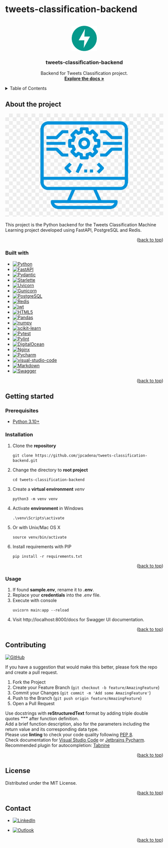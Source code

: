 # tweets-classification-backend

<!-- Improved compatibility of back to top link: See: https://github.com/othneildrew/Best-README-Template/pull/73 -->

<a name="readme-top"></a>

<!-- PROJECT SHIELDS -->
<!--
*** Markdown "reference style" links for readability.
*** Reference links are enclosed in brackets [ ] instead of parentheses ( ).
-->

<!-- PROJECT LOGO -->
<br />
<div align="center">
  <a href="https://github.com/othneildrew/Best-README-Template">
    <img src="app/assets/images/logo.png" alt="Logo" width="80" height="80">
  </a>

<h3 align="center">tweets-classification-backend</h3>

  <p align="center">
    Backend for Tweets Classification project.
    <br />
    <a href="https://github.com/jpcadena/tweets-classification-backend"><strong>Explore the docs »</strong></a>
    <br />
  </p>
</div>

<!-- TABLE OF CONTENTS -->
<details>
  <summary>Table of Contents</summary>
  <ol>
    <li>
      <a href="#about-the-project">About The Project</a>
      <ul>
        <li><a href="#built-with">Built With</a></li>
      </ul>
    </li>
    <li>
      <a href="#getting-started">Getting Started</a>
      <ul>
        <li><a href="#prerequisites">Prerequisites</a></li>
        <li><a href="#installation">Installation</a></li>
      </ul>
    </li>
    <li><a href="#usage">Usage</a></li>
    <li><a href="#contributing">Contributing</a></li>
    <li><a href="#license">License</a></li>
    <li><a href="#contact">Contact</a></li>
  </ol>
</details>

<!-- ABOUT THE PROJECT -->

## About the project

[![Project][project-screenshot]](https://example.com)

This project is the Python backend for the Tweets Classification Machine
Learning project developed using FastAPI, PostgreSQL and Redis.

<p align="right">(<a href="#readme-top">back to top</a>)</p>

### Built with

- [![Python][Python]][python-url]
- [![FastAPI][FastAPI]][fastapi-url]
- [![Pydantic][Pydantic]][pydantic-url]
- [![Starlette][Starlette]][starlette-url]
- [![Uvicorn][Uvicorn]][uvicorn-url]
- [![Gunicorn][Gunicorn]][gunicorn-url]
- [![PostgreSQL][PostgreSQL]][postgresql-url]
- [![Redis][Redis]][redis-url]
- [![jwt][JWT]][jwt-url]
- [![HTML5][html5]][html5-url]
- [![Pandas][Pandas]][pandas-url]
- [![numpy][NumPy]][numpy-url]
- [![scikit-learn][Scikit-Learn]][scikit-learn-url]
- [![Pytest][Pytest]][pytest-url]
- [![Pylint][Pylint]][pylint-url]
- [![DigitalOcean][DigitalOcean]][DigitalOcean-url]
- [![Nginx][Nginx]][Nginx-url]
- [![Pycharm][PyCharm]][Pycharm-url]
- [![visual-studio-code][visual-studio-code]][visual-studio-code-url]
- [![Markdown][Markdown]][Markdown-url]
- [![Swagger][Swagger]][Swagger-url]

<p align="right">(<a href="#readme-top">back to top</a>)</p>

<!-- GETTING STARTED -->

## Getting started

### Prerequisites

- [Python 3.10+][Python-docs]

### Installation

1. Clone the **repository**
   ```
   git clone https://github.com/jpcadena/tweets-classification-backend.git
   ```
2. Change the directory to **root project**
   ```
   cd tweets-classification-backend
   ```
3. Create a **virtual environment** _venv_
   ```
   python3 -m venv venv
   ```
4. Activate **environment** in Windows
   ```
   .\venv\Scripts\activate
   ```
5. Or with Unix/Mac OS X
   ```
   source venv/bin/activate
   ```
6. Install requirements with PIP
   ```
   pip install -r requirements.txt
   ```

<p align="right">(<a href="#readme-top">back to top</a>)</p>

<!-- USAGE EXAMPLES -->

### Usage

1. If found **sample.env**, rename it to **.env**.
2. Replace your **credentials** into the _.env_ file.
3. Execute with console
   ```
   uvicorn main:app --reload
   ```
4. Visit http://localhost:8000/docs for Swagger UI documentation.

<p align="right">(<a href="#readme-top">back to top</a>)</p>

<!-- CONTRIBUTING -->

## Contributing

[![GitHub][GitHub]][GitHub-url]

If you have a suggestion that would make this better, please fork the repo and
create a pull request.

1. Fork the Project
2. Create your Feature Branch (`git checkout -b feature/AmazingFeature`)
3. Commit your Changes (`git commit -m 'Add some AmazingFeature'`)
4. Push to the Branch (`git push origin feature/AmazingFeature`)
5. Open a Pull Request

Use docstrings with **reStructuredText** format by adding triple double quotes
**"""** after function definition.\
Add a brief function description, also for the parameters including the return
value and its corresponding data type.\
Please use **linting** to check your code quality
following [PEP 8](https://peps.python.org/pep-0008/).\
Check documentation
for [Visual Studio Code](https://code.visualstudio.com/docs/python/linting#_run-linting)
or [Jetbrains Pycharm](https://github.com/leinardi/pylint-pycharm/blob/master/README.md).\
Recommended plugin for
autocompletion: [Tabnine](https://www.tabnine.com/install)

<p align="right">(<a href="#readme-top">back to top</a>)</p>

<!-- LICENSE -->

## License

Distributed under the MIT License.

<p align="right">(<a href="#readme-top">back to top</a>)</p>

<!-- CONTACT -->

## Contact

- [![LinkedIn][LinkedIn]][linkedin-url]

- [![Outlook][Outlook]](mailto:jpcadena@espol.edu.ec?subject=[GitHub]tweets-classification-backend)

<p align="right">(<a href="#readme-top">back to top</a>)</p>

<!-- MARKDOWN LINKS & IMAGES -->
<!-- https://www.markdownguide.org/basic-syntax/#reference-style-links -->

[LinkedIn]: https://img.shields.io/badge/linkedin-%230077B5.svg?style=for-the-badge&logo=linkedin&logoColor=white
[linkedin-url]: https://linkedin.com/in/juanpablocadenaaguilar
[Outlook]: https://img.shields.io/badge/Microsoft_Outlook-0078D4?style=for-the-badge&logo=microsoft-outlook&logoColor=white
[project-screenshot]: app/assets/images/project.png
[Python-docs]: https://docs.python.org/3.10/
[Python]: https://img.shields.io/badge/python-3670A0?style=for-the-badge&logo=python&logoColor=ffdd54
[FastAPI]: https://img.shields.io/badge/FastAPI-FFFFFF?style=for-the-badge&logo=fastapi
[Pydantic]: https://img.shields.io/badge/Pydantic-FF43A1?style=for-the-badge&logo=pydantic&logoColor=white
[Starlette]: https://img.shields.io/badge/Starlette-392939?style=for-the-badge&logo=starlette&logoColor=white
[Uvicorn]: https://img.shields.io/badge/Uvicorn-2A308B?style=for-the-badge&logo=uvicorn&logoColor=white
[Gunicorn]: https://img.shields.io/badge/Gunicorn-489846?style=for-the-badge&logo=gunicorn&logoColor=white
[Pylint]: https://img.shields.io/badge/linting-pylint-yellowgreen
[Pytest]: https://img.shields.io/badge/Pytest-0A9EDC?style=for-the-badge&logo=pytest&logoColor=white
[Redis]: https://img.shields.io/badge/Redis-DC382D?style=for-the-badge&logo=redis&logoColor=white
[PostgreSQL]: https://img.shields.io/badge/PostgreSQL-336791?style=for-the-badge&logo=postgresql&logoColor=white
[Pandas]: https://img.shields.io/badge/pandas-%23150458.svg?style=for-the-badge&logo=pandas&logoColor=white
[NumPy]: https://img.shields.io/badge/numpy-%23013243.svg?style=for-the-badge&logo=numpy&logoColor=white
[Scikit-Learn]: https://img.shields.io/badge/scikit--learn-%23F7931E.svg?style=for-the-badge&logo=scikit-learn&logoColor=white
[html5]: https://img.shields.io/badge/HTML5-E34F26?style=for-the-badge&logo=html5&logoColor=white
[JWT]: https://img.shields.io/badge/JWT-black?style=for-the-badge&logo=JSON%20web%20tokens
[DigitalOcean]: https://img.shields.io/badge/DigitalOcean-0080FF?style=for-the-badge&logo=digitalocean&logoColor=white
[PyCharm]: https://img.shields.io/badge/PyCharm-21D789?style=for-the-badge&logo=pycharm&logoColor=white
[Nginx]: https://img.shields.io/badge/Nginx-009639?style=for-the-badge&logo=nginx&logoColor=white
[Markdown]: https://img.shields.io/badge/Markdown-000000?style=for-the-badge&logo=markdown&logoColor=white
[Swagger]: https://img.shields.io/badge/-Swagger-%23Clojure?style=for-the-badge&logo=swagger&logoColor=white
[visual-studio-code]: https://img.shields.io/badge/Visual_Studio_Code-007ACC?style=for-the-badge&logo=visual-studio-code&logoColor=white
[python-url]: https://www.python.org/
[fastapi-url]: https://fastapi.tiangolo.com
[pydantic-url]: https://docs.pydantic.dev
[starlette-url]: https://www.starlette.io/
[uvicorn-url]: https://www.uvicorn.org/
[gunicorn-url]: https://gunicorn.org/
[pylint-url]: https://www.pylint.org/
[pytest-url]: https://docs.pytest.org/en/7.2.x/
[redis-url]: https://redis.io/
[postgresql-url]: https://www.postgresql.org/
[pandas-url]: https://pandas.pydata.org/docs/
[numpy-url]: https://numpy.org/
[scikit-learn-url]: https://scikit-learn.org/stable/
[html5-url]: https://developer.mozilla.org/en-US/docs/Glossary/HTML5
[jwt-url]: https://jwt.io/
[DigitalOcean-url]: https://www.digitalocean.com/
[Pycharm-url]: https://www.jetbrains.com/pycharm/
[Nginx-url]: https://www.nginx.com/
[Markdown-url]: https://daringfireball.net/projects/markdown/
[Swagger-url]: https://swagger.io/
[visual-studio-code-url]: https://code.visualstudio.com/
[GitHub]: https://img.shields.io/badge/github-%23121011.svg?style=for-the-badge&logo=github&logoColor=white
[GitHub-url]: https://github.com/jpcadena/tweets-classification-backend
